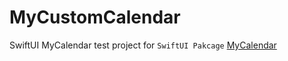 # MyCustomCalendar
SwiftUI MyCalendar test project for `SwiftUI Pakcage` [MyCalendar](https://github.com/nferocious76/MyCalendar)
